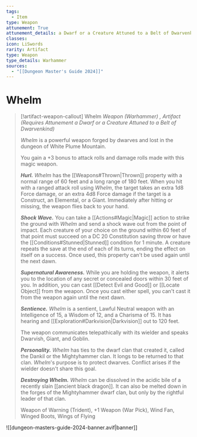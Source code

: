 ```yaml
---
tags:
  - Item
type: Weapon
attunement: True
attunement_details: a Dwarf or a Creature Attuned to a Belt of Dwarvenkind
classes:
icon: LiSwords
rarity: Artifact
type: Weapon
type_details: Warhammer
sources: 
  - "[[Dungeon Master's Guide 2024]]"
---
```

# Whelm
>[!artifact-weapon-callout] Whelm
>_Weapon (Warhammer) , Artifact (Requires Attunement a Dwarf or a Creature Attuned to a Belt of Dwarvenkind)_
>
>_Whelm_ is a powerful weapon forged by dwarves and lost in the dungeon of White Plume Mountain.
>
>You gain a +3 bonus to attack rolls and damage rolls made with this magic weapon.
>
>**_Hurl._** _Whelm_ has the [[Weapons#Thrown\|Thrown]] property with a normal range of 60 feet and a long range of 180 feet. When you hit with a ranged attack roll using _Whelm_, the target takes an extra 1d8 Force damage, or an extra 4d8 Force damage if the target is a Construct, an Elemental, or a Giant. Immediately after hitting or missing, the weapon flies back to your hand.
>
>**_Shock Wave._** You can take a [[Actions#Magic\|Magic]] action to strike the ground with _Whelm_ and send a shock wave out from the point of impact. Each creature of your choice on the ground within 60 feet of that point must succeed on a DC 20 Constitution saving throw or have the [[Conditions#Stunned\|Stunned]] condition for 1 minute. A creature repeats the save at the end of each of its turns, ending the effect on itself on a success. Once used, this property can't be used again until the next dawn.
>
>**_Supernatural Awareness._** While you are holding the weapon, it alerts you to the location of any secret or concealed doors within 30 feet of you. In addition, you can cast [[Detect Evil and Good]] or [[Locate Object]] from the weapon. Once you cast either spell, you can't cast it from the weapon again until the next dawn.
>
>**_Sentience._** _Whelm_ is a sentient, Lawful Neutral weapon with an Intelligence of 15, a Wisdom of 12, and a Charisma of 15. It has hearing and [[Exploration#Darkvision\|Darkvision]] out to 120 feet.
>
>The weapon communicates telepathically with its wielder and speaks Dwarvish, Giant, and Goblin.
>
>**_Personality._** _Whelm_ has ties to the dwarf clan that created it, called the Dankil or the Mightyhammer clan. It longs to be returned to that clan. _Whelm_'s purpose is to protect dwarves. Conflict arises if the wielder doesn't share this goal.
>
>**_Destroying Whelm._** _Whelm_ can be dissolved in the acidic bile of a recently slain [[ancient black dragon]]. It can also be melted down in the forges of the Mightyhammer dwarf clan, but only by the rightful leader of that clan.
>
>
>Weapon of Warning (Trident), +1 Weapon (War Pick), Wind Fan, Winged Boots, Wings of Flying
>


![[dungeon-masters-guide-2024-banner.avif|banner]]